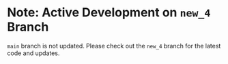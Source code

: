 # Note: Active Development on `new_4` Branch

`main` branch is not updated.
Please check out the `new_4` branch for the latest code and updates.
